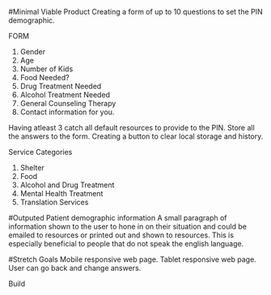 #Minimal Viable Product
Creating a form of up to 10 questions to set the PIN demographic.

FORM
1. Gender
2. Age
3. Number of Kids
4. Food Needed?
5. Drug Treatment Needed
6. Alcohol Treatment Needed
7. General Counseling Therapy
8. Contact information for you.

Having atleast 3 catch all default resources to provide to the PIN.
Store all the answers to the form.
Creating a button to clear local storage and history.

Service Categories
1. Shelter
2. Food
3. Alcohol and Drug Treatment
4. Mental Health Treatment
5. Translation Services

#Outputed Patient demographic information
A small paragraph of information shown to the user to hone in on their situation and could be emailed to resources or printed out and shown to resources. This is especially beneficial to people that do not speak the english language.

#Stretch Goals
Mobile responsive web page.
Tablet responsive web page.
User can go back and change answers.

Build 

